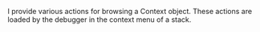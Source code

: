 I provide various actions for browsing a Context object. These actions are loaded by the debugger in the context menu of a stack.